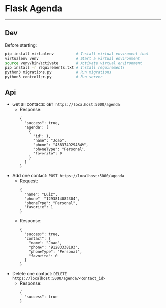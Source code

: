 # Flask Agenda
___
## Dev
Before starting: 
```bash
pip install virtualenv          # Install virtual enviroment tool
virtualenv venv                 # Start a virtual environment
source venv/bin/activate        # Activate virtual environment
pip install -r requirements.txt # Install requirements
python3 migrations.py           # Run migrations
python3 controller.py           # Run server
```
## Api
* Get all contacts: `GET https://localhost:5000/agenda`
  * Response:
    ```
    {
      "success": true,
      "agenda": [
        {
          "id": 1,
          "name": "Joao",
          "phone": "4383749294849",
          "phoneType": "Personal",
          "favorite": 0
        }
      ]
    }
    ```
* Add one contact:  `POST https://localhost:5000/agenda`
  * Request:
    ```
    {
      "name": "Luiz",
      "phone": "1293814082304",
      "phoneType": "Personal",
      "favorite": 1
    }
    ```
  * Response:
    ```
    {
      "success": true,
      "contact": {
        "name": "Joao",
        "phone": "91283338193",
        "phoneType": "Personal",
        "favorite": 0
      }
    }
    ```
* Delete one contact:  `DELETE https://localhost:5000/agenda/<contact_id>`
  * Response:
    ```
    {
      "success": true
    }
    ```